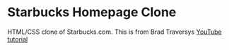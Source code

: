 # Starbucks Homepage Clone

HTML/CSS clone of Starbucks.com. This is from Brad Traversys [YouTube tutorial](https://youtu.be/x_n2FGNsm0o)
